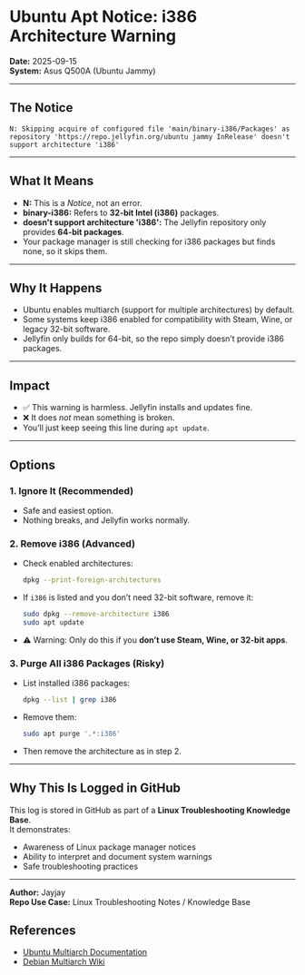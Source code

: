 # Ubuntu Apt Notice: i386 Architecture Warning

**Date:** 2025-09-15  
**System:** Asus Q500A (Ubuntu Jammy)  

---

## The Notice

```
N: Skipping acquire of configured file 'main/binary-i386/Packages' as repository 'https://repo.jellyfin.org/ubuntu jammy InRelease' doesn't support architecture 'i386'
```

---

## What It Means

- **N:** This is a *Notice*, not an error.
- **binary-i386:** Refers to **32-bit Intel (i386)** packages.
- **doesn't support architecture 'i386':** The Jellyfin repository only provides **64-bit packages**.  
- Your package manager is still checking for i386 packages but finds none, so it skips them.

---

## Why It Happens

- Ubuntu enables multiarch (support for multiple architectures) by default.  
- Some systems keep i386 enabled for compatibility with Steam, Wine, or legacy 32-bit software.  
- Jellyfin only builds for 64-bit, so the repo simply doesn’t provide i386 packages.

---

## Impact

- ✅ This warning is harmless. Jellyfin installs and updates fine.  
- ❌ It does *not* mean something is broken.  
- You’ll just keep seeing this line during `apt update`.

---

## Options

### 1. Ignore It (Recommended)
- Safe and easiest option.  
- Nothing breaks, and Jellyfin works normally.

### 2. Remove i386 (Advanced)
- Check enabled architectures:
  ```bash
  dpkg --print-foreign-architectures
  ```
- If `i386` is listed and you don’t need 32-bit software, remove it:
  ```bash
  sudo dpkg --remove-architecture i386
  sudo apt update
  ```
- ⚠️ Warning: Only do this if you **don’t use Steam, Wine, or 32-bit apps**.

### 3. Purge All i386 Packages (Risky)
- List installed i386 packages:
  ```bash
  dpkg --list | grep i386
  ```
- Remove them:
  ```bash
  sudo apt purge '.*:i386'
  ```
- Then remove the architecture as in step 2.

---

## Why This Is Logged in GitHub

This log is stored in GitHub as part of a **Linux Troubleshooting Knowledge Base**.  
It demonstrates:
- Awareness of Linux package manager notices  
- Ability to interpret and document system warnings  
- Safe troubleshooting practices  

---

**Author:** Jayjay  
**Repo Use Case:** Linux Troubleshooting Notes / Knowledge Base


## References
- [Ubuntu Multiarch Documentation](https://help.ubuntu.com/community/MultiArch)
- [Debian Multiarch Wiki](https://wiki.debian.org/Multiarch)
